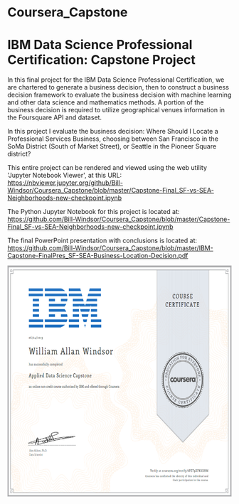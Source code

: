 # Coursera_Capstone
# IBM Data Science Professional Certification: Capstone Project

In this final project for the IBM Data Science Professional Certification, we are chartered to generate a business decision, then to construct a business decision framework to evaluate the business decision with machine learning and other data science and mathematics methods. A portion of the business decision is required to utilize geographical venues information in the Foursquare API and dataset.

In this project I evaluate the business decision: Where Should I Locate a Professional Services Business, choosing between San Francisco in the SoMa District (South of Market Street), or Seattle in the Pioneer Square district?

This entire project can be rendered and viewed using the web utility 'Jupyter Notebook Viewer', at this URL:  
https://nbviewer.jupyter.org/github/Bill-Windsor/Coursera_Capstone/blob/master/Capstone-Final_SF-vs-SEA-Neighborhoods-new-checkpoint.ipynb

The Python Jupyter Notebook for this project is located at:  
https://github.com/Bill-Windsor/Coursera_Capstone/blob/master/Capstone-Final_SF-vs-SEA-Neighborhoods-new-checkpoint.ipynb

The final PowerPoint presentation with conclusions is located at:  
https://github.com/Bill-Windsor/Coursera_Capstone/blob/master/IBM-Capstone-FinalPres_SF-SEA-Business-Location-Decision.pdf

<img src="https://github.com/Bill-Windsor/Coursera_Capstone/blob/master/William%20Windsor%20Completion%20Certficate%20-%20IBM%20Data%20Science%20Capstone.png" alt="alt text" width="700" height="520">
